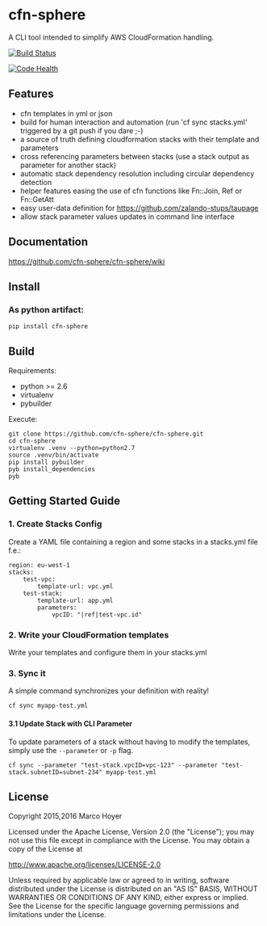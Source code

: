 # cfn-sphere
A CLI tool intended to simplify AWS CloudFormation handling.

[![Build Status](https://travis-ci.org/cfn-sphere/cfn-sphere.svg?branch=master)](https://travis-ci.org/cfn-sphere/cfn-sphere)

[![Code Health](https://landscape.io/github/cfn-sphere/cfn-sphere/master/landscape.svg?style=flat)](https://landscape.io/github/cfn-sphere/cfn-sphere/master)

## Features
- cfn templates in yml or json
- build for human interaction and automation (run 'cf sync stacks.yml' triggered by a git push if you dare ;-)
- a source of truth defining cloudformation stacks with their template and parameters
- cross referencing parameters between stacks (use a stack output as parameter for another stack)
- automatic stack dependency resolution including circular dependency detection
- helper features easing the use of cfn functions like Fn::Join, Ref or Fn::GetAtt
- easy user-data definition for https://github.com/zalando-stups/taupage
- allow stack parameter values updates in command line interface 

## Documentation
https://github.com/cfn-sphere/cfn-sphere/wiki

## Install

### As python artifact:

    pip install cfn-sphere

## Build

Requirements:

* python >= 2.6
* virtualenv
* pybuilder

Execute:

    git clone https://github.com/cfn-sphere/cfn-sphere.git
    cd cfn-sphere
    virtualenv .venv --python=python2.7
    source .venv/bin/activate
    pip install pybuilder
    pyb install_dependencies
    pyb


## Getting Started Guide

### 1. Create Stacks Config
Create a YAML file containing a region and some stacks in a stacks.yml file f.e.:

    region: eu-west-1
    stacks:
        test-vpc:
            template-url: vpc.yml
        test-stack:
            template-url: app.yml
            parameters:
                vpcID: "|ref|test-vpc.id"

### 2. Write your CloudFormation templates
Write your templates and configure them in your stacks.yml

### 3. Sync it
A simple command synchronizes your definition with reality!

    cf sync myapp-test.yml

#### 3.1 Update Stack with CLI Parameter
To update parameters of a stack without having to modify the templates, simply use the `--parameter` or `-p` flag.

    cf sync --parameter "test-stack.vpcID=vpc-123" --parameter "test-stack.subnetID=subnet-234" myapp-test.yml

## License

Copyright 2015,2016 Marco Hoyer

Licensed under the Apache License, Version 2.0 (the "License"); you may not use
this file except in compliance with the License. You may obtain a copy of the
License at

http://www.apache.org/licenses/LICENSE-2.0

Unless required by applicable law or agreed to in writing, software distributed
under the License is distributed on an "AS IS" BASIS, WITHOUT WARRANTIES OR
CONDITIONS OF ANY KIND, either express or implied. See the License for the
specific language governing permissions and limitations under the License.

